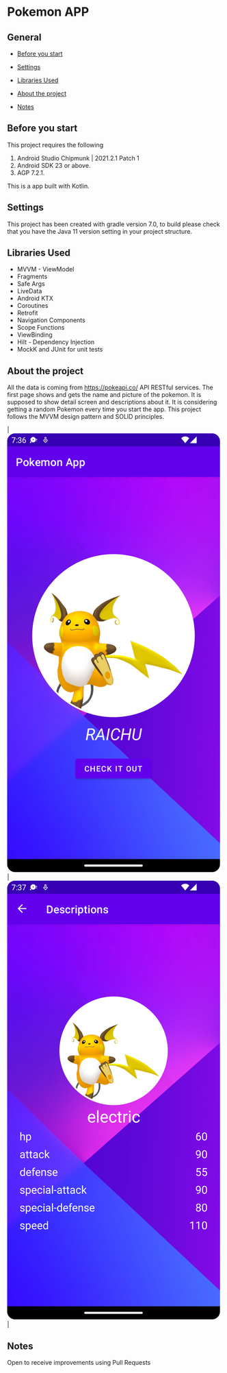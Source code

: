 # Pokemon APP

## General

- [Before you start](#before-you-start)

- [Settings](#settings)

- [Libraries Used](#libraries-used)

- [About the project](#about-the-project)

- [Notes](#notes)

## Before you start
This project requires the following

1. Android Studio Chipmunk | 2021.2.1 Patch 1
2. Android SDK 23 or above.
3. AGP 7.2.1.

This is a app built with Kotlin.

## Settings

This project has been created with gradle version 7.0, to build please check that you have the Java 11 version setting in your project structure.

## Libraries Used
- MVVM - ViewModel
- Fragments
- Safe Args
- LiveData
- Android KTX
- Coroutines
- Retrofit
- Navigation Components
- Scope Functions
- ViewBinding
- Hilt - Dependency Injection
- MockK and JUnit for unit tests

## About the project
All the data is coming from https://pokeapi.co/ API RESTful services.
The first page shows and gets the name and picture of the pokemon. It is supposed to show detail screen and descriptions about it.
It is considering getting a random Pokemon every time you start the app.
This project follows the MVVM design pattern and SOLID principles.

| ![](screenshots/picture_1.png) | ![](screenshots/picture_2.png) |

## Notes
Open to receive improvements using Pull Requests